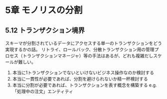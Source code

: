 5章 モノリスの分割
===

5.12 トランザクション境界
---
スキーマが分割されているデータにアクセスする単一のトランザクションをどう実現するかの話。
リトライ、ロールバック、分散トランザクション用の管理プロセス（トランザクションマネージャ）等の手法はあるが、どれも複雑だしスケールが難しい。
1. 本当に1トランザクションでないといけないビジネス操作なのか検討する
1. 本当に一貫性が必要であれば、分割を避けられないか精一杯検討する
1. 本当に分割が必要であれば、トランザクションを表す概念を構築する e.g.「処理中の注文」エンティティ
